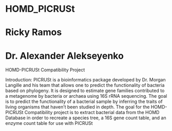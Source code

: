 # HOMD_PICRUSt
# Ricky Ramos
# Dr. Alexander Alekseyenko

HOMD-PICRUSt Compatibility Project

Introduction:
PICRUSt is a bioinformatics package developed by Dr. Morgan Langille and his team that allows one to predict the functionality of bacteria based on phylogeny. It is designed to estimate gene families contributed to a metagenome by bacteria or archaea using 16S rRNA sequencing. The goal is to predict the functionality of a bacterial sample by inferring the traits of living organisms that haven’t been studied in depth.
The goal for the HOMD-PICRUSt Compatibility project is to extract bacterial data from the HOMD Database in order to recreate a species tree, a 16S gene count table, and an enzyme count table for use with PICRUSt

